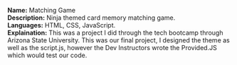 <b>Name:</b> Matching Game <br>
<b>Description:</b> Ninja themed card memory matching game. <br>
<b>Languages:</b> HTML, CSS, JavaScript. <br>
<b>Explaination:</b> This was a project I did through the tech bootcamp through Arizona State University. This was our final project, I designed the theme as well as the script.js, however the Dev Instructors wrote the Provided.JS which would test our code. 
